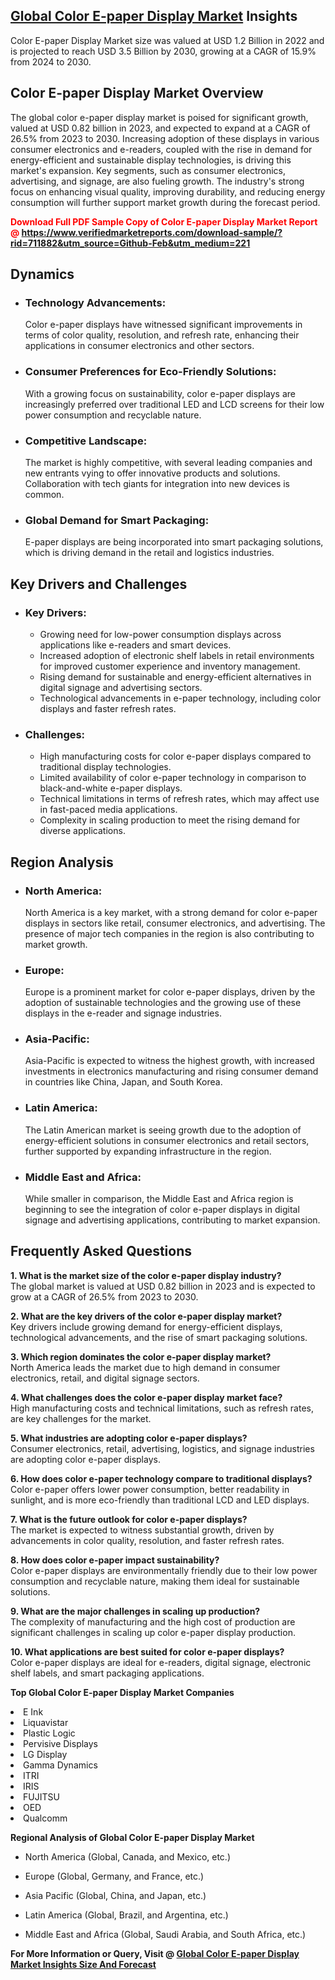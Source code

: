 <h2><a href="https://www.verifiedmarketreports.com/download-sample/?rid=711882&amp;utm_source=Github&amp;utm_medium=221" target="_blank">Global Color E-paper Display Market</a> Insights</h2><p>Color E-paper Display Market size was valued at USD 1.2 Billion in 2022 and is projected to reach USD 3.5 Billion by 2030, growing at a CAGR of 15.9% from 2024 to 2030.</p><p> <h2>Color E-paper Display Market Overview</h2> <p>The global color e-paper display market is poised for significant growth, valued at USD 0.82 billion in 2023, and expected to expand at a CAGR of 26.5% from 2023 to 2030. Increasing adoption of these displays in various consumer electronics and e-readers, coupled with the rise in demand for energy-efficient and sustainable display technologies, is driving this market's expansion. Key segments, such as consumer electronics, advertising, and signage, are also fueling growth. The industry's strong focus on enhancing visual quality, improving durability, and reducing energy consumption will further support market growth during the forecast period.</p> <p><strong><p><span class=""><span style="color: #ff0000;"><strong>Download Full PDF Sample Copy of Color E-paper Display Market Report</strong> @ </span><a href="https://www.verifiedmarketreports.com/download-sample/?rid=711882&amp;utm_source=Github-Feb&amp;utm_medium=221" target="_blank">https://www.verifiedmarketreports.com/download-sample/?rid=711882&amp;utm_source=Github-Feb&amp;utm_medium=221</a></span></p></strong></p> <h2>Dynamics</h2> <ul> <li><h3>Technology Advancements:</h3> Color e-paper displays have witnessed significant improvements in terms of color quality, resolution, and refresh rate, enhancing their applications in consumer electronics and other sectors.</li> <li><h3>Consumer Preferences for Eco-Friendly Solutions:</h3> With a growing focus on sustainability, color e-paper displays are increasingly preferred over traditional LED and LCD screens for their low power consumption and recyclable nature.</li> <li><h3>Competitive Landscape:</h3> The market is highly competitive, with several leading companies and new entrants vying to offer innovative products and solutions. Collaboration with tech giants for integration into new devices is common.</li> <li><h3>Global Demand for Smart Packaging:</h3> E-paper displays are being incorporated into smart packaging solutions, which is driving demand in the retail and logistics industries.</li> </ul> <h2>Key Drivers and Challenges</h2> <ul> <li><h3>Key Drivers:</h3> <ul> <li>Growing need for low-power consumption displays across applications like e-readers and smart devices.</li> <li>Increased adoption of electronic shelf labels in retail environments for improved customer experience and inventory management.</li> <li>Rising demand for sustainable and energy-efficient alternatives in digital signage and advertising sectors.</li> <li>Technological advancements in e-paper technology, including color displays and faster refresh rates.</li> </ul> </li> <li><h3>Challenges:</h3> <ul> <li>High manufacturing costs for color e-paper displays compared to traditional display technologies.</li> <li>Limited availability of color e-paper technology in comparison to black-and-white e-paper displays.</li> <li>Technical limitations in terms of refresh rates, which may affect use in fast-paced media applications.</li> <li>Complexity in scaling production to meet the rising demand for diverse applications.</li> </ul> </li> </ul> <h2>Region Analysis</h2> <ul> <li><h3>North America:</h3> North America is a key market, with a strong demand for color e-paper displays in sectors like retail, consumer electronics, and advertising. The presence of major tech companies in the region is also contributing to market growth.</li> <li><h3>Europe:</h3> Europe is a prominent market for color e-paper displays, driven by the adoption of sustainable technologies and the growing use of these displays in the e-reader and signage industries.</li> <li><h3>Asia-Pacific:</h3> Asia-Pacific is expected to witness the highest growth, with increased investments in electronics manufacturing and rising consumer demand in countries like China, Japan, and South Korea.</li> <li><h3>Latin America:</h3> The Latin American market is seeing growth due to the adoption of energy-efficient solutions in consumer electronics and retail sectors, further supported by expanding infrastructure in the region.</li> <li><h3>Middle East and Africa:</h3> While smaller in comparison, the Middle East and Africa region is beginning to see the integration of color e-paper displays in digital signage and advertising applications, contributing to market expansion.</li> </ul> <h2>Frequently Asked Questions</h2> <p><strong>1. What is the market size of the color e-paper display industry?</strong><br> The global market is valued at USD 0.82 billion in 2023 and is expected to grow at a CAGR of 26.5% from 2023 to 2030.</p> <p><strong>2. What are the key drivers of the color e-paper display market?</strong><br> Key drivers include growing demand for energy-efficient displays, technological advancements, and the rise of smart packaging solutions.</p> <p><strong>3. Which region dominates the color e-paper display market?</strong><br> North America leads the market due to high demand in consumer electronics, retail, and digital signage sectors.</p> <p><strong>4. What challenges does the color e-paper display market face?</strong><br> High manufacturing costs and technical limitations, such as refresh rates, are key challenges for the market.</p> <p><strong>5. What industries are adopting color e-paper displays?</strong><br> Consumer electronics, retail, advertising, logistics, and signage industries are adopting color e-paper displays.</p> <p><strong>6. How does color e-paper technology compare to traditional displays?</strong><br> Color e-paper offers lower power consumption, better readability in sunlight, and is more eco-friendly than traditional LCD and LED displays.</p> <p><strong>7. What is the future outlook for color e-paper displays?</strong><br> The market is expected to witness substantial growth, driven by advancements in color quality, resolution, and faster refresh rates.</p> <p><strong>8. How does color e-paper impact sustainability?</strong><br> Color e-paper displays are environmentally friendly due to their low power consumption and recyclable nature, making them ideal for sustainable solutions.</p> <p><strong>9. What are the major challenges in scaling up production?</strong><br> The complexity of manufacturing and the high cost of production are significant challenges in scaling up color e-paper display production.</p> <p><strong>10. What applications are best suited for color e-paper displays?</strong><br> Color e-paper displays are ideal for e-readers, digital signage, electronic shelf labels, and smart packaging applications.</p> </p><p><strong>Top Global Color E-paper Display Market Companies</strong></p><div data-test-id=""><p><li>E Ink</li><li> Liquavistar</li><li> Plastic Logic</li><li> Pervisive Displays</li><li> LG Display</li><li> Gamma Dynamics</li><li> ITRI</li><li> IRIS</li><li> FUJITSU</li><li> OED</li><li> Qualcomm</li></p><div><strong>Regional Analysis of&nbsp;Global Color E-paper Display Market</strong></div><ul><li dir="ltr"><p dir="ltr">North America&nbsp;(Global, Canada, and Mexico, etc.)</p></li><li dir="ltr"><p dir="ltr">Europe (Global, Germany, and France, etc.)</p></li><li dir="ltr"><p dir="ltr">Asia Pacific&nbsp;(Global, China, and Japan, etc.)</p></li><li dir="ltr"><p dir="ltr">Latin America&nbsp;(Global, Brazil, and Argentina, etc.)</p></li><li dir="ltr">Middle East and Africa&nbsp;(Global, Saudi Arabia, and South Africa, etc.)</li></ul><p><strong>For More Information or Query, Visit @&nbsp;</strong><strong><a href="https://www.verifiedmarketreports.com/product/color-e-paper-display-market/?utm_source=Github&amp;utm_medium=221" target="_blank">Global Color E-paper Display Market Insights Size And Forecast</a></strong></p></div>
